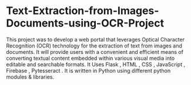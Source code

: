 # Text-Extraction-from-Images-Documents-using-OCR-Project
This project was to develop a web portal that leverages Optical Character Recognition (OCR) technology for the extraction of text from images and documents.  It will provide users with a convenient and efficient means of converting textual content embedded within various visual media into editable and searchable formats.
It Uses Flask , HTML , CSS , JavaScript , Firebase ,
Pytesseract .
It is written in Python using different python modules & libraries.
